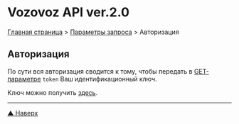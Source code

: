 # <a name="up"/>Vozovoz API ver.2.0

[Главная страница](/README.md) > [Параметры запроса](index.md) > Авторизация

## Авторизация

По сути вся авторизация сводится к тому, чтобы передать в [GET-параметре](get.md) `token` Ваш идентификационный ключ.

Ключ можно получить [здесь](https://vozovoz.ru/dev/api/).

***
[▲ Наверх](#up)